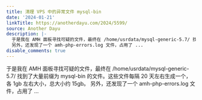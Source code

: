 ```yaml
---
title: 清理 VPS 中的异常文件 mysql-bin
date: '2024-01-21'
linkTitle: https://anotherdayu.com/2024/5599/
source: Another Dayu
description: |-
  于是我在 AMH 面板寻找可疑的文件，最终在 /home/usrdata/mysql-generic-5.7/ 找到了大量前缀为 mysql-bin 的文件。这些文件每隔 20 天左右生成一个，各 1gb 左右大小，总大小约 15gb。
  另外，还发现了一个 amh-php-errors.log 文件，占用了 ...
disable_comments: true
---
```

于是我在 AMH 面板寻找可疑的文件，最终在 /home/usrdata/mysql-generic-5.7/ 找到了大量前缀为 mysql-bin 的文件。这些文件每隔 20 天左右生成一个，各 1gb 左右大小，总大小约 15gb。
另外，还发现了一个 amh-php-errors.log 文件，占用了 ...